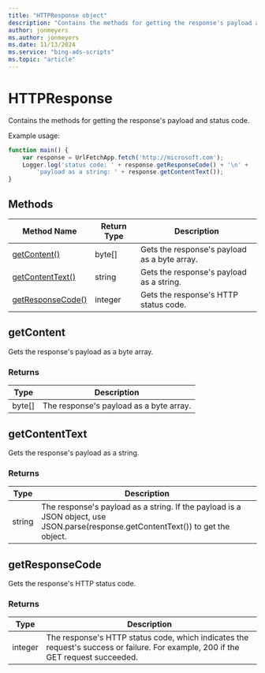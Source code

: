 ```yaml
---
title: "HTTPResponse object"
description: "Contains the methods for getting the response's payload and status code."
author: jonmeyers
ms.author: jonmeyers
ms.date: 11/13/2024
ms.service: "bing-ads-scripts"
ms.topic: "article"
---
```


# HTTPResponse

Contains the methods for getting the response's payload and status code.


Example usage:
```javascript
function main() {
    var response = UrlFetchApp.fetch('http://microsoft.com');
    Logger.log('status code: ' + response.getResponseCode() + '\n' +
        'payload as a string: ' + response.getContentText());
}
```


## Methods

|Method Name|Return Type|Description|
|-|-|-
[getContent()](#getcontent)|byte[]|Gets the response's payload as a byte array.
[getContentText()](#getcontenttext)|string|Gets the response's payload as a string.
[getResponseCode()](#getresponsecode)|integer|Gets the response's HTTP status code.


## <a name="getcontent"></a>getContent

Gets the response's payload as a byte array.

### Returns

|Type|Description|
|-|-
byte[]|The response's payload as a byte array.


## <a name="getcontenttext"></a>getContentText

Gets the response's payload as a string.

### Returns

|Type|Description|
|-|-
string|The response's payload as a string. If the payload is a JSON object, use JSON.parse(response.getContentText()) to get the object.


## <a name="getresponsecode"></a>getResponseCode

Gets the response's HTTP status code.

### Returns

|Type|Description|
|-|-
integer|The response's HTTP status code, which indicates the request's success or failure. For example, 200 if the GET request succeeded.

